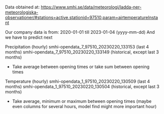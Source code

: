 Data obtained at: https://www.smhi.se/data/meteorologi/ladda-ner-meteorologiska-observationer/#stations=active,stationid=97510,param=airtemperatureInstant

Our company data is from: 2020-01-01 till 2023-01-04 (yyyy-mm-dd)
And we have to predict next 

Precipitation (hourly)
smhi-opendata_7_97510_20230220_133153 (last 4 months)
smhi-opendata_7_97510_20230220_133149 (historical, except last 3 months)

- Take average between opening times or take sum between opening times

Temperature (hourly)
smhi-opendata_1_97510_20230220_130509 (last 4 months)
smhi-opendata_1_97510_20230220_130504 (historical, except last 3 months)

- Take average, minimum or maximum between opening times (maybe even columns for several hours, model find might more important hour)
